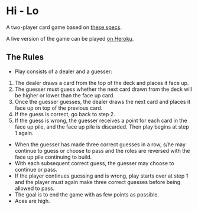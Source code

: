 # Hi - Lo

A two-player card game based on [these specs](https://gist.github.com/tublitzed/6d4efd525926b8bfecfa8771d50807f9).

A live version of the game can be played [on Heroku](https://hi-low-game.herokuapp.com/).

## The Rules
* Play consists of a dealer and a guesser:
 1. The dealer draws a card from the top of the deck and places it face up.
 2. The guesser must guess whether the next card drawn from the deck will be higher or lower than the face up card.
 3. Once the guesser guesses, the dealer draws the next card and places it face up on top of the previous card.
 4. If the guess is correct, go back to step 2.
 5. If the guess is wrong, the guesser receives a point for each card in the face up pile, and the face up pile is discarded. Then play begins at step 1 again.

* When the guesser has made three correct guesses in a row, s/he may continue to guess or choose to pass and the roles are reversed with the face up pile continuing to build.
* With each subsequent correct guess, the guesser may choose to continue or pass.
* If the player continues guessing and is wrong, play starts over at step 1 and the player must again make three correct guesses before being allowed to pass.
* The goal is to end the game with as few points as possible.
* Aces are high.

